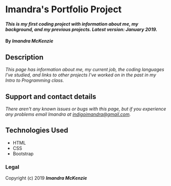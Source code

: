 # Imandra's Portfolio Project

#### _This is my first coding project with information about me, my background, and my previous projects. Latest version: January 2019._

#### By _**Imandra McKenzie**_

## Description

_This page has information about me, my current job, the coding languages I've studied, and links to other projects I've worked on in the past in my Intro to Programming class._


## Support and contact details

_There aren't any known issues or bugs with this page, but if you experience any problems email Imandra at indigoimandra@gmail.com._

## Technologies Used

* HTML
* CSS
* Bootstrap

### Legal

Copyright (c) 2019 **_Imandra McKenzie_**
